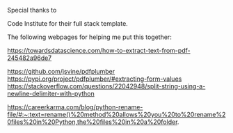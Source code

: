 Special thanks to

Code Institute for their full stack template.

The following webpages for helping me put this together:

https://towardsdatascience.com/how-to-extract-text-from-pdf-245482a96de7

https://github.com/jsvine/pdfplumber
https://pypi.org/project/pdfplumber/#extracting-form-values
https://stackoverflow.com/questions/22042948/split-string-using-a-newline-delimiter-with-python

https://careerkarma.com/blog/python-rename-file/#:~:text=rename()%20method%20allows%20you%20to%20rename%20files%20in%20Python,the%20files%20in%20a%20folder.